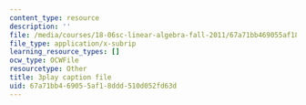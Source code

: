 ```yaml
---
content_type: resource
description: ''
file: /media/courses/18-06sc-linear-algebra-fall-2011/67a71bb469055af18ddd510d052fd63d_pz3zyUO2gpM.vtt
file_type: application/x-subrip
learning_resource_types: []
ocw_type: OCWFile
resourcetype: Other
title: 3play caption file
uid: 67a71bb4-6905-5af1-8ddd-510d052fd63d
---
```

